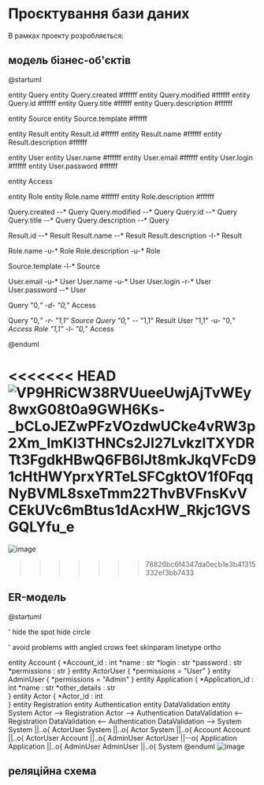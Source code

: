 # Проєктування бази даних

В рамках проекту розробляється: 
## модель бізнес-об'єктів 

@startuml

entity Query
entity Query.created #ffffff
entity Query.modified #ffffff
entity Query.id #ffffff
entity Query.title #ffffff
entity Query.description #ffffff

entity Source
entity Source.template #ffffff

entity Result
entity Result.id #ffffff
entity Result.name #ffffff
entity Result.description #ffffff

entity User
entity User.name #ffffff
entity User.email #ffffff
entity User.login #ffffff
entity User.password #ffffff

entity Access

entity Role
entity Role.name #ffffff
entity Role.description #ffffff

Query.created --* Query
Query.modified --* Query
Query.id --* Query
Query.title --* Query
Query.description --* Query

Result.id --* Result
Result.name --* Result
Result.description -l-* Result

Role.name -u-* Role
Role.description -u-* Role

Source.template -l-* Source

User.email -u-* User
User.name -u-* User
User.login -r-* User
User.password --* User

Query "0,*" -d- "0,*" Access

Query "0,*" -r- "1,1" Source
Query "0,*" -- "1,1" Result
User "1,1" -u- "0,*" Access
Role "1,1" -l- "0,*" Access

@enduml

<<<<<<< HEAD
![VP9HRiCW38RVUueeUwjAjTvWEy8wxG08t0a9GWH6Ks-_bCLoJEZwPFzVOzdwUCke4vRW3p2Xm_lmKI3THNCs2JI27LvkzITXYDRTt3FgdkHBwQ6FB6IJt8mkJkqVFcD91cHtHWYprxYRTeLSFCgktOV1f0FqqNyBVML8sxeTmm22ThvBVFnsKvVCEkUVc6mBtus1dAcxHW_Rkjc1GVSGQLYfu_e](https://user-images.githubusercontent.com/99608245/168498572-dcc34696-db52-49cb-a1c3-c5c86c30c88e.png)
=======
![image](https://user-images.githubusercontent.com/99608245/168498572-dcc34696-db52-49cb-a1c3-c5c86c30c88e.png)

>>>>>>> 78826bc6f4347da0ecb1e3b41315332ef3bb7433
## ER-модель

@startuml

' hide the spot
hide circle

' avoid problems with angled crows feet
skinparam linetype ortho

entity Account {
  *Account_id : int
  *name : str
  *login : str
  *password : str
  *permissions : str
}
entity ActorUser {
  *permissions = "User"
}
entity AdminUser {
  *permissions = "Admin"
}
entity Application {
  *Application_id : int
  *name : str
  *other_details : str  
}
entity Actor {
  *Actor_id : int  
}
entity Registration
entity Authentication
entity DataValidation
entity System
Actor --> Registration
Actor --> Authentication
DataValidation <-- Registration
DataValidation <-- Authentication
DataValidation --> System 
System ||..o{ ActorUser 
System ||..o{ Actor 
System ||..o{ Account
Account ||..o{ ActorUser 
Account ||..o{ AdminUser 
ActorUser ||--o{ Application
Application ||..o{ AdminUser
AdminUser ||..o{ System
@enduml
![image](https://user-images.githubusercontent.com/98806855/167298226-41e9e1c0-2a8a-4e55-a42f-ecc08883b8c0.png)
## реляційна схема

